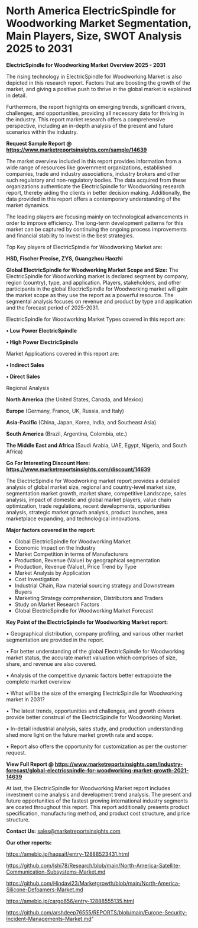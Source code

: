  # North America ElectricSpindle for Woodworking Market Segmentation, Main Players, Size, SWOT Analysis 2025 to 2031

<Strong> ElectricSpindle for Woodworking Market Overview 2025 - 2031</strong>

The rising technology in ElectricSpindle for Woodworking Market is also depicted in this research report. Factors that are boosting the growth of the market, and giving a positive push to thrive in the global market is explained in detail.

Furthermore, the report highlights on emerging trends, significant drivers, challenges, and opportunities, providing all necessary data for thriving in the industry. This report market research offers a comprehensive perspective, including an in-depth analysis of the present and future scenarios within the industry.

<strong>Request Sample Report @ <a href=https://www.marketreportsinsights.com/sample/14639>https://www.marketreportsinsights.com/sample/14639</a></strong>

The market overview included in this report provides information from a wide range of resources like government organizations, established companies, trade and industry associations, industry brokers and other such regulatory and non-regulatory bodies. The data acquired from these organizations authenticate the ElectricSpindle for Woodworking research report, thereby aiding the clients in better decision making. Additionally, the data provided in this report offers a contemporary understanding of the market dynamics.

The leading players are focusing mainly on technological advancements in order to improve efficiency. The long-term development patterns for this market can be captured by continuing the ongoing process improvements and financial stability to invest in the best strategies.

Top Key players of ElectricSpindle for Woodworking Market are:

<strong>HSD, Fischer Precise, ZYS, Guangzhou Haozhi</strong>

<strong><b>Global ElectricSpindle for Woodworking Market Scope and Size:</b></strong>
The ElectricSpindle for Woodworking market is declared segment by company, region (country), type, and application. Players, stakeholders, and other participants in the global ElectricSpindle for Woodworking market will gain the market scope as they use the report as a powerful resource. The segmental analysis focuses on revenue and product by type and application and the forecast period of 2025-2031.

ElectricSpindle for Woodworking Market Types covered in this report are:

<strong>• Low Power ElectricSpindle

• High Power ElectricSpindle</strong>

Market Applications covered in this report are:

<strong>• Indirect Sales

• Direct Sales</strong> 

Regional Analysis

<strong>North America</strong> (the United States, Canada, and Mexico)

<strong>Europe</strong> (Germany, France, UK, Russia, and Italy)

<strong>Asia-Pacific</strong> (China, Japan, Korea, India, and Southeast Asia)

<strong>South America</strong> (Brazil, Argentina, Colombia, etc.)

<strong>The Middle East and Africa</strong> (Saudi Arabia, UAE, Egypt, Nigeria, and South Africa)

<strong>Go For Interesting Discount Here: <a href=https://www.marketreportsinsights.com/discount/14639>https://www.marketreportsinsights.com/discount/14639</a></strong>

The ElectricSpindle for Woodworking market report provides a detailed analysis of global market size, regional and country-level market size, segmentation market growth, market share, competitive Landscape, sales analysis, impact of domestic and global market players, value chain optimization, trade regulations, recent developments, opportunities analysis, strategic market growth analysis, product launches, area marketplace expanding, and technological innovations.

<strong><b>Major factors covered in the report:</b></strong>
<ul>
  <li>Global ElectricSpindle for Woodworking Market </li>
  <li>Economic Impact on the Industry</li>
  <li>Market Competition in terms of Manufacturers</li>
  <li>Production, Revenue (Value) by geographical segmentation</li>
  <li>Production, Revenue (Value), Price Trend by Type</li>
  <li>Market Analysis by Application</li>
  <li>Cost Investigation</li>
  <li>Industrial Chain, Raw material sourcing strategy and Downstream Buyers</li>
  <li>Marketing Strategy comprehension, Distributors and Traders</li>
  <li>Study on Market Research Factors</li>
  <li>Global ElectricSpindle for Woodworking Market Forecast</li>
</ul>

<strong><b>Key Point of the ElectricSpindle for Woodworking Market report:</b></strong>

• Geographical distribution, company profiling, and various other market segmentation are provided in the report.

• For better understanding of the global ElectricSpindle for Woodworking market status, the accurate market valuation which comprises of size, share, and revenue are also covered.

• Analysis of the competitive dynamic factors better extrapolate the complete market overview

• What will be the size of the emerging ElectricSpindle for Woodworking market in 2031?

• The latest trends, opportunities and challenges, and growth drivers provide better construal of the ElectricSpindle for Woodworking Market.

• In-detail industrial analysis, sales study, and production understanding shed more light on the future market growth rate and scope.

• Report also offers the opportunity for customization as per the customer request.

<strong><b>View Full Report @ <a href=https://www.marketreportsinsights.com/industry-forecast/global-electricspindle-for-woodworking-market-growth-2021-14639>https://www.marketreportsinsights.com/industry-forecast/global-electricspindle-for-woodworking-market-growth-2021-14639</a></b></strong>


At last, the ElectricSpindle for Woodworking Market report includes investment come analysis and development trend analysis. The present and future opportunities of the fastest growing international industry segments are coated throughout this report. This report additionally presents product specification, manufacturing method, and product cost structure, and price structure.

<strong>Contact Us:</strong>
sales@marketreportsinsights.com

<strong>Our other reports:</strong>

<a href=https://ameblo.jp/haqsaif/entry-12888523431.html>https://ameblo.jp/haqsaif/entry-12888523431.html</a>

<a href=https://github.com/Ishi78/Research/blob/main/North-America-Satellite-Communication-Subsystems-Market.md>https://github.com/Ishi78/Research/blob/main/North-America-Satellite-Communication-Subsystems-Market.md</a>

<a href=https://github.com/Hindavi23/Marketgrowth/blob/main/North-America-Silicone-Defoamers-Market.md>https://github.com/Hindavi23/Marketgrowth/blob/main/North-America-Silicone-Defoamers-Market.md</a>

<a href=https://ameblo.jp/cargo656/entry-12888555135.html>https://ameblo.jp/cargo656/entry-12888555135.html</a>

<a href=https://github.com/arshdeep76555/REPORTS/blob/main/Europe-Security-Incident-Managements-Market.md>https://github.com/arshdeep76555/REPORTS/blob/main/Europe-Security-Incident-Managements-Market.md</a>"
